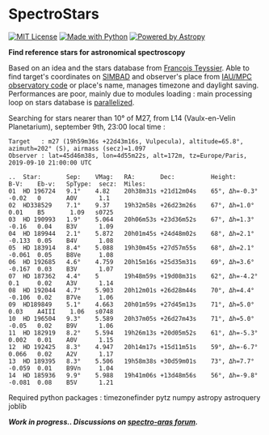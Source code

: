 # SpectroStars
[![MIT License](https://img.shields.io/badge/License-MIT-blue.svg)](./LICENSE.txt)
[![Made with Python](https://img.shields.io/badge/Made%20with-Python-red.svg)](https://www.python.org/)
[![Powered by Astropy](http://img.shields.io/badge/Powered%20by-AstroPy-orange.svg)](https://www.astropy.org)

**Find reference stars for astronomical spectroscopy**

Based on an idea and the stars database from [François Teyssier](http://www.spectro-aras.com/forum/viewtopic.php?f=8&t=1227). Able to find target's coordinates on [SIMBAD](https://simbad.u-strasbg.fr/simbad/) and observer's place from [IAU/MPC observatory code](https://minorplanetcenter.net/iau/lists/ObsCodesF.html) or place's name, manages timezone and daylight saving. Performances are poor, mainly due to modules loading : main processing loop on stars database is [parallelized](https://joblib.readthedocs.io/en/latest/parallel.html).



Searching for stars nearer than 10° of M27, from L14 (Vaulx-en-Velin Planetarium), september 9th, 23:00 local time :

	Target   : m27 (19h59m36s +22d43m16s, Vulpecula), altitude=65.8°, azimuth=202° (S), airmass (secz)=1.097
    Observer : lat=45d46m38s, lon=4d55m22s, alt=172m, tz=Europe/Paris, 2019-09-10 21:00:00 UTC
    
    ..  Star:       Sep:    VMag:   RA:       Dec:          Height:         B-V:    Eb-v:   SpType:  secz:  Miles:
    01  HD 196724   9.1°    4.82    20h38m31s +21d12m04s    65°, Δh=-0.3°   -0.02   0       A0V      1.1
    02  HD338529    7.1°    9.37    19h32m58s +26d23m26s    67°, Δh=1.0°            0.01    B5       1.09   s0725
    03  HD 190993   1.9°    5.064   20h06m53s +23d36m52s    67°, Δh=1.3°    -0.16   0.04    B3V      1.09
    04  HD 189944   2.1°    5.872   20h01m45s +24d48m02s    68°, Δh=2.1°    -0.133  0.05    B4V      1.08
    05  HD 183914   8.4°    5.088   19h30m45s +27d57m55s    68°, Δh=2.1°    -0.061  0.05    B8Ve     1.08
    06  HD 192685   4.6°    4.759   20h15m16s +25d35m31s    69°, Δh=3.6°    -0.167  0.03    B3V      1.07
    07  HD 187362   4.4°    5       19h48m59s +19d08m31s    62°, Δh=-4.2°   0.1     0.02    A3V      1.14
    08  HD 192044   4.7°    5.903   20h12m01s +26d28m44s    70°, Δh=4.4°    -0.106  0.02    B7Ve     1.06
    09  HD189849    5.1°    4.663   20h01m59s +27d45m13s    71°, Δh=5.0°            0.03    A4III    1.06   s0748
    10  HD 196504   9.3°    5.589   20h37m05s +26d27m43s    71°, Δh=5.0°    -0.05   0.02    B9V      1.06
    11  HD 182919   8.2°    5.594   19h26m13s +20d05m52s    61°, Δh=-5.3°   0.002   0.01    A0V      1.15
    12  HD 192425   8.3°    4.947   20h14m17s +15d11m51s    59°, Δh=-6.7°   0.066   0.02    A2V      1.17
    13  HD 189395   8.3°    5.506   19h58m38s +30d59m01s    73°, Δh=7.7°    -0.059  0.01    B9Vn     1.04
    14  HD 185936   9.9°    5.988   19h41m06s +13d48m56s    56°, Δh=-9.8°   -0.081  0.08    B5V      1.21

Required python packages : timezonefinder pytz numpy astropy astroquery joblib

_**Work in progress.. Discussions on [spectro-aras forum](http://www.spectro-aras.com/forum/viewtopic.php?f=8&t=1227).**_
